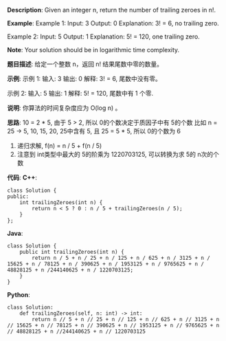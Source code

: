 __Description__:
Given an integer n, return the number of trailing zeroes in n!.

__Example__:
Example 1:
Input: 3
Output: 0
Explanation: 3! = 6, no trailing zero.

Example 2:
Input: 5
Output: 1
Explanation: 5! = 120, one trailing zero.

__Note__: Your solution should be in logarithmic time complexity.

__题目描述__:
给定一个整数 n，返回 n! 结果尾数中零的数量。

__示例__:
示例 1:
输入: 3
输出: 0
解释: 3! = 6, 尾数中没有零。

示例 2:
输入: 5
输出: 1
解释: 5! = 120, 尾数中有 1 个零.

__说明__: 你算法的时间复杂度应为 O(log n) 。

__思路__:
10 = 2 * 5, 由于 5 > 2, 所以 0的个数决定于质因子中有 5的个数
比如 n = 25 -> 5, 10, 15, 20, 25中含有 5, 且 25 = 5 * 5, 所以 0的个数为 6
1. 递归求解,  f(n) = n / 5 + f(n / 5)
2. 注意到 int类型中最大的 5的阶乘为 1220703125, 可以转换为求 5的 n次的个数

__代码__:
__C++__:
```
class Solution {
public:
    int trailingZeroes(int n) {
        return n < 5 ? 0 : n / 5 + trailingZeroes(n / 5);
    }
};
```

__Java__:
```
class Solution {
    public int trailingZeroes(int n) {
        return n / 5 + n / 25 + n / 125 + n / 625 + n / 3125 + n / 15625 + n / 78125 + n / 390625 + n / 1953125 + n / 9765625 + n / 48828125 + n /244140625 + n / 1220703125;
    }
}
```

__Python__:
```
class Solution:
    def trailingZeroes(self, n: int) -> int:
        return n // 5 + n // 25 + n // 125 + n // 625 + n // 3125 + n // 15625 + n // 78125 + n // 390625 + n // 1953125 + n // 9765625 + n // 48828125 + n //244140625 + n // 1220703125
```
